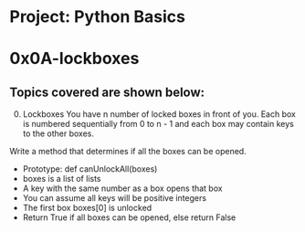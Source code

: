# Project: Python Basics

# 0x0A-lockboxes

## Topics covered are shown below:

0. Lockboxes
You have n number of locked boxes in front of you. Each box is numbered sequentially from 0 to n - 1 and each box may contain keys to the other boxes.

Write a method that determines if all the boxes can be opened.

- Prototype: def canUnlockAll(boxes)
- boxes is a list of lists
- A key with the same number as a box opens that box
- You can assume all keys will be positive integers
- The first box boxes[0] is unlocked
- Return True if all boxes can be opened, else return False

